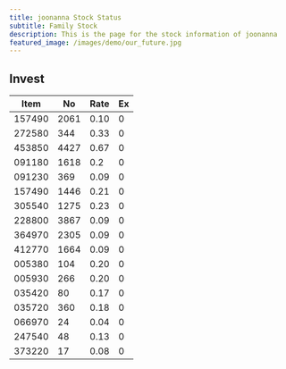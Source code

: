 ```yaml
---
title: joonanna Stock Status
subtitle: Family Stock 
description: This is the page for the stock information of joonanna
featured_image: /images/demo/our_future.jpg
---
```


## Invest

|  Item  | No | Rate | Ex   |
|--------|----|------|------|
| 157490 |2061| 0.10 |    0 | 
| 272580 | 344| 0.33 |    0 |
| 453850 |4427| 0.67 |    0 |
| 091180 |1618| 0.2  |    0 |
| 091230 | 369| 0.09 |    0 | 
| 157490 |1446| 0.21 |    0 | 
| 305540 |1275| 0.23 |    0 | 
| 228800 |3867| 0.09 |    0 |  
| 364970 |2305| 0.09 |    0 |  
| 412770 |1664| 0.09 |    0 | 
| 005380 | 104| 0.20 |    0 | 
| 005930 | 266| 0.20 |    0 | 
| 035420 |  80| 0.17 |    0 | 
| 035720 | 360| 0.18 |    0 | 
| 066970 |  24| 0.04 |    0 | 
| 247540 |  48| 0.13 |    0 | 
| 373220 |  17| 0.08 |    0 | 
